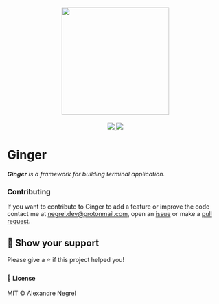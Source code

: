 <h1 align="center">
  <img height="250" src="https://github.com/negrel/ginger/raw/master/.github/ginger-man.svg?sanitize=true">
</h1>
<p align="center">
	<a href="https://goreportcard.com/badge/github.com/negrel/ginger">
    <img src="https://goreportcard.com/badge/github.com/negrel/ginger">
	</a>
	<a href="https://github.com/negrel/ginger/raw/master/LICENSE">
		<img src="https://img.shields.io/badge/license-MIT-green">
	</a>
</p>

# Ginger
***Ginger** is a framework for building terminal application.*

### Contributing
If you want to contribute to Ginger to add a feature or improve the code contact me at [negrel.dev@protonmail.com](mailto:negrel.dev@protonmail.com), open an [issue](https://github.com/negrel/ginger/issues) or make a [pull request](https://github.com/negrel/ginger/pulls).

## :stars: Show your support
Please give a :star: if this project helped you!

#### :scroll: License
MIT © Alexandre Negrel
